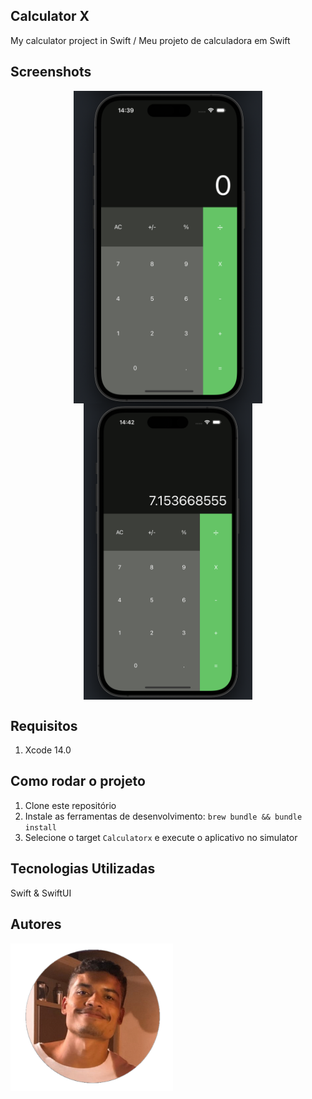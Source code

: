 ## Calculator X

My calculator project in Swift / Meu projeto de calculadora em Swift

## Screenshots

<p align="center">
  <img src=".github/images/calc1.png" align="center" width=302>
  <img src=".github/images/calc2.png" align="center" width=270>
</p>

## Requisitos

1. Xcode 14.0

## Como rodar o projeto
1. Clone este repositório
2. Instale as ferramentas de desenvolvimento: `brew bundle && bundle install`
3. Selecione o target `Calculatorx` e execute o aplicativo no simulator

## Tecnologias Utilizadas

Swift & SwiftUI

## Autores

<img src=".github/images/profile.png" align="center" width=260>
